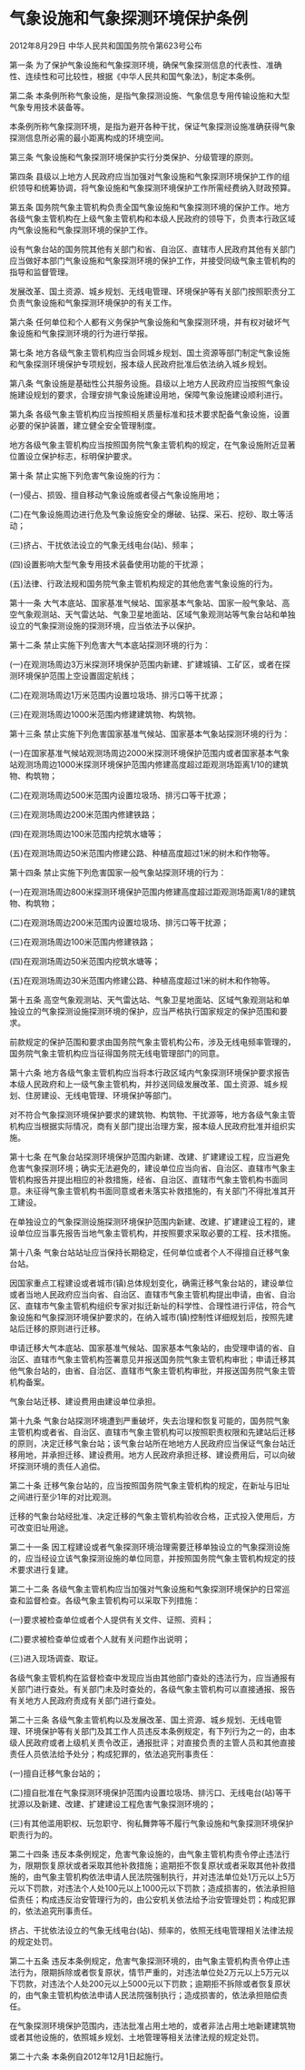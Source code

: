 # 气象设施和气象探测环境保护条例

2012年8月29日 中华人民共和国国务院令第623号公布

<!-- INFO END -->

第一条 为了保护气象设施和气象探测环境，确保气象探测信息的代表性、准确性、连续性和可比较性，根据《中华人民共和国气象法》，制定本条例。

第二条 本条例所称气象设施，是指气象探测设施、气象信息专用传输设施和大型气象专用技术装备等。

本条例所称气象探测环境，是指为避开各种干扰，保证气象探测设施准确获得气象探测信息所必需的最小距离构成的环境空间。

第三条 气象设施和气象探测环境保护实行分类保护、分级管理的原则。

第四条 县级以上地方人民政府应当加强对气象设施和气象探测环境保护工作的组织领导和统筹协调，将气象设施和气象探测环境保护工作所需经费纳入财政预算。

第五条 国务院气象主管机构负责全国气象设施和气象探测环境的保护工作。地方各级气象主管机构在上级气象主管机构和本级人民政府的领导下，负责本行政区域内气象设施和气象探测环境的保护工作。

设有气象台站的国务院其他有关部门和省、自治区、直辖市人民政府其他有关部门应当做好本部门气象设施和气象探测环境的保护工作，并接受同级气象主管机构的指导和监督管理。

发展改革、国土资源、城乡规划、无线电管理、环境保护等有关部门按照职责分工负责气象设施和气象探测环境保护的有关工作。

第六条 任何单位和个人都有义务保护气象设施和气象探测环境，并有权对破坏气象设施和气象探测环境的行为进行举报。

第七条 地方各级气象主管机构应当会同城乡规划、国土资源等部门制定气象设施和气象探测环境保护专项规划，报本级人民政府批准后依法纳入城乡规划。

第八条 气象设施是基础性公共服务设施。县级以上地方人民政府应当按照气象设施建设规划的要求，合理安排气象设施建设用地，保障气象设施建设顺利进行。

第九条 各级气象主管机构应当按照相关质量标准和技术要求配备气象设施，设置必要的保护装置，建立健全安全管理制度。

地方各级气象主管机构应当按照国务院气象主管机构的规定，在气象设施附近显著位置设立保护标志，标明保护要求。

第十条 禁止实施下列危害气象设施的行为：

(一)侵占、损毁、擅自移动气象设施或者侵占气象设施用地；

(二)在气象设施周边进行危及气象设施安全的爆破、钻探、采石、挖砂、取土等活动；

(三)挤占、干扰依法设立的气象无线电台(站)、频率；

(四)设置影响大型气象专用技术装备使用功能的干扰源；

(五)法律、行政法规和国务院气象主管机构规定的其他危害气象设施的行为。

第十一条 大气本底站、国家基准气候站、国家基本气象站、国家一般气象站、高空气象观测站、天气雷达站、气象卫星地面站、区域气象观测站等气象台站和单独设立的气象探测设施的探测环境，应当依法予以保护。

第十二条 禁止实施下列危害大气本底站探测环境的行为：

(一)在观测场周边3万米探测环境保护范围内新建、扩建城镇、工矿区，或者在探测环境保护范围上空设置固定航线；

(二)在观测场周边1万米范围内设置垃圾场、排污口等干扰源；

(三)在观测场周边1000米范围内修建建筑物、构筑物。

第十三条 禁止实施下列危害国家基准气候站、国家基本气象站探测环境的行为：

(一)在国家基准气候站观测场周边2000米探测环境保护范围内或者国家基本气象站观测场周边1000米探测环境保护范围内修建高度超过距观测场距离1/10的建筑物、构筑物；

(二)在观测场周边500米范围内设置垃圾场、排污口等干扰源；

(三)在观测场周边200米范围内修建铁路；

(四)在观测场周边100米范围内挖筑水塘等；

(五)在观测场周边50米范围内修建公路、种植高度超过1米的树木和作物等。

第十四条 禁止实施下列危害国家一般气象站探测环境的行为：

(一)在观测场周边800米探测环境保护范围内修建高度超过距观测场距离1/8的建筑物、构筑物；

(二)在观测场周边200米范围内设置垃圾场、排污口等干扰源；

(三)在观测场周边100米范围内修建铁路；

(四)在观测场周边50米范围内挖筑水塘等；

(五)在观测场周边30米范围内修建公路、种植高度超过1米的树木和作物等。

第十五条 高空气象观测站、天气雷达站、气象卫星地面站、区域气象观测站和单独设立的气象探测设施探测环境的保护，应当严格执行国家规定的保护范围和要求。

前款规定的保护范围和要求由国务院气象主管机构公布，涉及无线电频率管理的，国务院气象主管机构应当征得国务院无线电管理部门的同意。

第十六条 地方各级气象主管机构应当将本行政区域内气象探测环境保护要求报告本级人民政府和上一级气象主管机构，并抄送同级发展改革、国土资源、城乡规划、住房建设、无线电管理、环境保护等部门。

对不符合气象探测环境保护要求的建筑物、构筑物、干扰源等，地方各级气象主管机构应当根据实际情况，商有关部门提出治理方案，报本级人民政府批准并组织实施。

第十七条 在气象台站探测环境保护范围内新建、改建、扩建建设工程，应当避免危害气象探测环境；确实无法避免的，建设单位应当向省、自治区、直辖市气象主管机构报告并提出相应的补救措施，经省、自治区、直辖市气象主管机构书面同意。未征得气象主管机构书面同意或者未落实补救措施的，有关部门不得批准其开工建设。

在单独设立的气象探测设施探测环境保护范围内新建、改建、扩建建设工程的，建设单位应当事先报告当地气象主管机构，并按照要求采取必要的工程、技术措施。

第十八条 气象台站站址应当保持长期稳定，任何单位或者个人不得擅自迁移气象台站。

因国家重点工程建设或者城市(镇)总体规划变化，确需迁移气象台站的，建设单位或者当地人民政府应当向省、自治区、直辖市气象主管机构提出申请，由省、自治区、直辖市气象主管机构组织专家对拟迁新址的科学性、合理性进行评估，符合气象设施和气象探测环境保护要求的，在纳入城市(镇)控制性详细规划后，按照先建站后迁移的原则进行迁移。

申请迁移大气本底站、国家基准气候站、国家基本气象站的，由受理申请的省、自治区、直辖市气象主管机构签署意见并报送国务院气象主管机构审批；申请迁移其他气象台站的，由省、自治区、直辖市气象主管机构审批，并报送国务院气象主管机构备案。

气象台站迁移、建设费用由建设单位承担。

第十九条 气象台站探测环境遭到严重破坏，失去治理和恢复可能的，国务院气象主管机构或者省、自治区、直辖市气象主管机构可以按照职责权限和先建站后迁移的原则，决定迁移气象台站；该气象台站所在地地方人民政府应当保证气象台站迁移用地，并承担迁移、建设费用。地方人民政府承担迁移、建设费用后，可以向破坏探测环境的责任人追偿。

第二十条 迁移气象台站的，应当按照国务院气象主管机构的规定，在新址与旧址之间进行至少1年的对比观测。

迁移的气象台站经批准、决定迁移的气象主管机构验收合格，正式投入使用后，方可改变旧址用途。

第二十一条 因工程建设或者气象探测环境治理需要迁移单独设立的气象探测设施的，应当经设立该气象探测设施的单位同意，并按照国务院气象主管机构规定的技术要求进行复建。

第二十二条 各级气象主管机构应当加强对气象设施和气象探测环境保护的日常巡查和监督检查。各级气象主管机构可以采取下列措施：

(一)要求被检查单位或者个人提供有关文件、证照、资料；

(二)要求被检查单位或者个人就有关问题作出说明；

(三)进入现场调查、取证。

各级气象主管机构在监督检查中发现应当由其他部门查处的违法行为，应当通报有关部门进行查处。有关部门未及时查处的，各级气象主管机构可以直接通报、报告有关地方人民政府责成有关部门进行查处。

第二十三条 各级气象主管机构以及发展改革、国土资源、城乡规划、无线电管理、环境保护等有关部门及其工作人员违反本条例规定，有下列行为之一的，由本级人民政府或者上级机关责令改正，通报批评；对直接负责的主管人员和其他直接责任人员依法给予处分；构成犯罪的，依法追究刑事责任：

(一)擅自迁移气象台站的；

(二)擅自批准在气象探测环境保护范围内设置垃圾场、排污口、无线电台(站)等干扰源以及新建、改建、扩建建设工程危害气象探测环境的；

(三)有其他滥用职权、玩忽职守、徇私舞弊等不履行气象设施和气象探测环境保护职责行为的。

第二十四条 违反本条例规定，危害气象设施的，由气象主管机构责令停止违法行为，限期恢复原状或者采取其他补救措施；逾期拒不恢复原状或者采取其他补救措施的，由气象主管机构依法申请人民法院强制执行，并对违法单位处1万元以上5万元以下罚款，对违法个人处100元以上1000元以下罚款；造成损害的，依法承担赔偿责任；构成违反治安管理行为的，由公安机关依法给予治安管理处罚；构成犯罪的，依法追究刑事责任。

挤占、干扰依法设立的气象无线电台(站)、频率的，依照无线电管理相关法律法规的规定处罚。

第二十五条 违反本条例规定，危害气象探测环境的，由气象主管机构责令停止违法行为，限期拆除或者恢复原状，情节严重的，对违法单位处2万元以上5万元以下罚款，对违法个人处200元以上5000元以下罚款；逾期拒不拆除或者恢复原状的，由气象主管机构依法申请人民法院强制执行；造成损害的，依法承担赔偿责任。

在气象探测环境保护范围内，违法批准占用土地的，或者非法占用土地新建建筑物或者其他设施的，依照城乡规划、土地管理等相关法律法规的规定处罚。

第二十六条 本条例自2012年12月1日起施行。